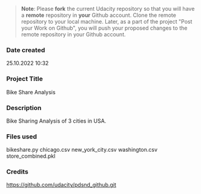 >**Note**: Please **fork** the current Udacity repository so that you will have a **remote** repository in **your** Github account. Clone the remote repository to your local machine. Later, as a part of the project "Post your Work on Github", you will push your proposed changes to the remote repository in your Github account.

### Date created
25.10.2022 10:32

### Project Title
Bike Share Analysis 

### Description
Bike Sharing Analysis of 3 cities in USA.

### Files used
bikeshare.py
chicago.csv
new_york_city.csv
washington.csv
store_combined.pkl

### Credits
https://github.com/udacity/pdsnd_github.git 
